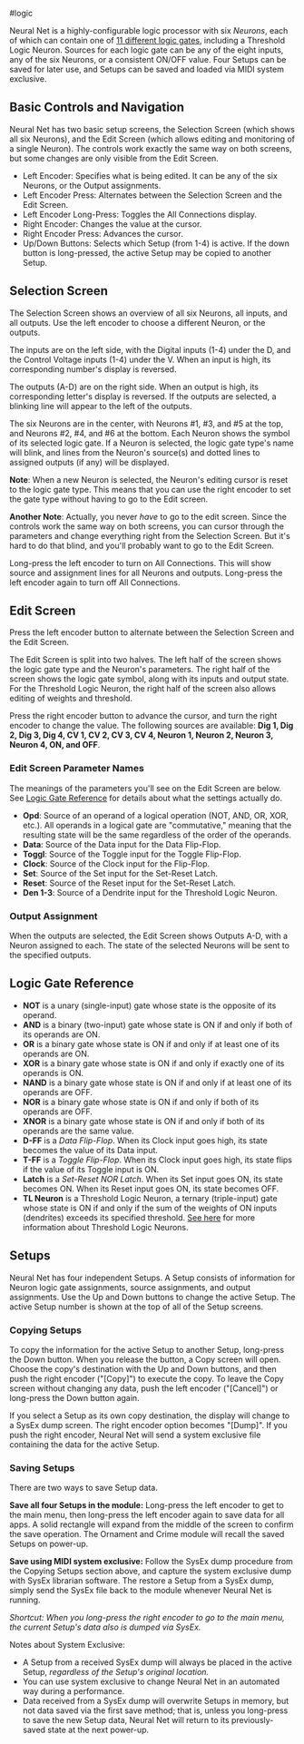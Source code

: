 #logic 

Neural Net is a highly-configurable logic processor with six _Neurons_, each of which can contain one of [11 different logic gates](#logic-gate-reference), including a Threshold Logic Neuron. Sources for each logic gate can be any of the eight inputs, any of the six Neurons, or a consistent ON/OFF value. Four Setups can be saved for later use, and Setups can be saved and loaded via MIDI system exclusive.

## Basic Controls and Navigation

Neural Net has two basic setup screens, the Selection Screen (which shows all six Neurons), and the Edit Screen (which allows editing and monitoring of a single Neuron). The controls work exactly the same way on both screens, but some changes are only visible from the Edit Screen.

* Left Encoder: Specifies what is being edited. It can be any of the six Neurons, or the Output assignments.
* Left Encoder Press: Alternates between the Selection Screen and the Edit Screen.
* Left Encoder Long-Press: Toggles the All Connections display.
* Right Encoder: Changes the value at the cursor.
* Right Encoder Press: Advances the cursor.
* Up/Down Buttons: Selects which Setup (from 1-4) is active. If the down button is long-pressed, the active Setup may be copied to another Setup.

## Selection Screen

The Selection Screen shows an overview of all six Neurons, all inputs, and all outputs. Use the left encoder to choose a different Neuron, or the outputs.

The inputs are on the left side, with the Digital inputs (1-4) under the D, and the Control Voltage inputs (1-4) under the V. When an input is high, its corresponding number's display is reversed.

The outputs (A-D) are on the right side. When an output is high, its corresponding letter's display is reversed. If the outputs are selected, a blinking line will appear to the left of the outputs.

The six Neurons are in the center, with Neurons #1, #3, and #5 at the top, and Neurons #2, #4, and #6 at the bottom. Each Neuron shows the symbol of its selected logic gate. If a Neuron is selected, the logic gate type's name will blink, and lines from the Neuron's source(s) and dotted lines to assigned outputs (if any) will be displayed.

**Note**: When a new Neuron is selected, the Neuron's editing cursor is reset to the logic gate type. This means that you can use the right encoder to set the gate type without having to go to the Edit screen.

**Another Note**: Actually, you never _have_ to go to the edit screen. Since the controls work the same way on both screens, you can cursor through the parameters and change everything right from the Selection Screen. But it's hard to do that blind, and you'll probably want to go to the Edit Screen.

Long-press the left encoder to turn on All Connections. This will show source and assignment lines for all Neurons and outputs. Long-press the left encoder again to turn off All Connections.

## Edit Screen

Press the left encoder button to alternate between the Selection Screen and the Edit Screen.

The Edit Screen is split into two halves. The left half of the screen shows the logic gate type and the Neuron's parameters. The right half of the screen shows the logic gate symbol, along with its inputs and output state. For the Threshold Logic Neuron, the right half of the screen also allows editing of weights and threshold.

Press the right encoder button to advance the cursor, and turn the right encoder to change the value. The following sources are available: **Dig 1, Dig 2, Dig 3, Dig 4, CV 1, CV 2, CV 3, CV 4, Neuron 1, Neuron 2, Neuron 3, Neuron 4, ON, and OFF**.

### Edit Screen Parameter Names

The meanings of the parameters you'll see on the Edit Screen are below. See [Logic Gate Reference](#logic-gate-reference) for details about what the settings actually do.

* **Opd**: Source of an operand of a logical operation (NOT, AND, OR, XOR, etc.). All operands in a logical gate are "commutative," meaning that the resulting state will be the same regardless of the order of the operands.
* **Data**: Source of the Data input for the Data Flip-Flop.
* **Toggl**: Source of the Toggle input for the Toggle Flip-Flop.
* **Clock**: Source of the Clock input for the Flip-Flop.
* **Set**: Source of the Set input for the Set-Reset Latch.
* **Reset**: Source of the Reset input for the Set-Reset Latch.
* **Den 1-3**: Source of a Dendrite input for the Threshold Logic Neuron.

### Output Assignment

When the outputs are selected, the Edit Screen shows Outputs A-D, with a Neuron assigned to each. The state of the selected Neurons will be sent to the specified outputs.

## Logic Gate Reference

* **NOT** is a unary (single-input) gate whose state is the opposite of its operand.
* **AND** is a binary (two-input) gate whose state is ON if and only if both of its operands are ON.
* **OR** is a binary gate whose state is ON if and only if at least one of its operands are ON.
* **XOR** is a binary gate whose state is ON if and only if exactly one of its operands is ON.
* **NAND** is a binary gate whose state is ON if and only if at least one of its operands are OFF.
* **NOR**  is a binary gate whose state is ON if and only if both of its operands are OFF.
* **XNOR** is a binary gate whose state is ON if and only if both of its operands are the same value.
* **D-FF** is a _Data Flip-Flop_. When its Clock input goes high, its state becomes the value of its Data input.
* **T-FF** is a _Toggle Flip-Flop_. When its Clock input goes high, its state flips if the value of its Toggle input is ON.
* **Latch** is a _Set-Reset NOR Latch_. When its Set input goes ON, its state becomes ON. When its Reset input goes ON, its state becomes OFF.
* **TL Neuron** is a Threshold Logic Neuron, a ternary (triple-input) gate whose state is ON if and only if the sum of the weights of ON inputs (dendrites) exceeds its specified threshold. [See here](https://github.com/Chysn/O_C-HemisphereSuite/wiki/Threshold-Logic-Neuron) for more information about Threshold Logic Neurons.

## Setups

Neural Net has four independent Setups. A Setup consists of information for Neuron logic gate assignments, source assignments, and output assignments. Use the Up and Down buttons to change the active Setup. The active Setup number is shown at the top of all of the Setup screens.

### Copying Setups

To copy the information for the active Setup to another Setup, long-press the Down button. When you release the button, a Copy screen will open. Choose the copy's destination with the Up and Down buttons, and then push the right encoder ("[Copy]") to execute the copy. To leave the Copy screen without changing any data, push the left encoder ("[Cancel]") or long-press the Down button again.

If you select a Setup as its own copy destination, the display will change to a SysEx dump screen. The right encoder option becomes "[Dump]". If you push the right encoder, Neural Net will send a system exclusive file containing the data for the active Setup.

### Saving Setups

There are two ways to save Setup data.

**Save all four Setups in the module:** Long-press the left encoder to get to the main menu, then long-press the left encoder again to save data for all apps. A solid rectangle will expand from the middle of the screen to confirm the save operation. The Ornament and Crime module will recall the saved Setups on power-up.

**Save using MIDI system exclusive:** Follow the SysEx dump procedure from the Copying Setups section above, and capture the system exclusive dump with SysEx librarian software. The restore a Setup from a SysEx dump, simply send the SysEx file back to the module whenever Neural Net is running.

_Shortcut: When you long-press the right encoder to go to the main menu, the current Setup's data also is dumped via SysEx._

Notes about System Exclusive:

* A Setup from a received SysEx dump will always be placed in the active Setup, _regardless of the Setup's original location._
* You can use system exclusive to change Neural Net in an automated way during a performance.
* Data received from a SysEx dump will overwrite Setups in memory, but not data saved via the first save method; that is, unless you long-press to save the new Setup data, Neural Net will return to its previously-saved state at the next power-up.